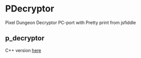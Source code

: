 # PDecryptor
Pixel Dungeon Decryptor PC-port with Pretty print from jsfiddle
## p_decryptor
C++ version [here](https://pastebin.com/HPw6Bjwg)
